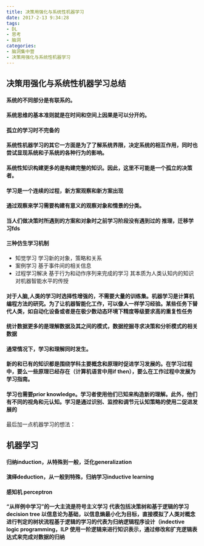 ```yaml
---
title: 决策用强化与系统性机器学习
date: 2017-2-13 9:34:28
tags: 
- DL
- 思考
- 脑洞
categories:
- 脑洞集中营
- 决策用强化与系统性机器学习
---
```


## 决策用强化与系统性机器学习总结

#### 系统的不同部分是有联系的。
#### 系统思维的基本准则就是在时间和空间上因果是可以分开的。
#### 孤立的学习时不完备的
#### 系统性机器学习的其它一方面是为了了解系统界限，决定系统的相互作用，同时也尝试显现系统和子系统的各种行为的影响。
#### 系统性知识构建更多的是构建完整的知识。因此，这里不可能是一个孤立的决策者。


#### 学习是一个连续的过程，新方案观察和新方案出现
#### 通过观察来学习需要构建有意义的观察对象和情景的分类。
#### 当人们做决策时所遇到的方案和对象时之前学习阶段没有遇到过的	推理，迁移学习fds 
#### 三种仿生学习机制
- 知觉学习
	学习新的对象，策略和关系
- 案例学习
	基于事件间的相关信息
- 过程学习解决
	基于行为和动作序列来完成的学习
	其本质为人类认知内的知识对机器智能水平的传授


#### 对于人脑,人类的学习时选择性增强的，不需要大量的训练集。机器学习是计算机编程方法的研究。为了让机器智能化工作，可以像人一样学习经验。某些任务下替代人类，如自动化设备或者是在极少数动态环境下精度等级要求高的重复性任务
#### 统计数据更多的是理解数据及其之间的模式，数据挖掘寻求决策和分析模式的相关数据
#### 通常情况下，学习和理解同时发生。
#### 新的和已有的知识都是围绕学科主要概念和原理时促进学习发展的。在学习过程中，要么一些原理已经存在（计算机语言中用if then），要么在工作过程中发展为学习指南。
#### 学习也需要prior knowledge。学习者使用他们已知来构造新的理解。**此外，他们有不同的视角和元认知。学习是通过识别、监控和调节元认知策略的使用二促进发展的**

最后加一点机器学习的想法：

## 机器学习
#### 归纳induction，从特殊到一般，泛化generalization
#### 演绎deduction，从一般到特殊，归纳学习inductive learning
#### 感知机 perceptron

**“从样例中学习”的一大主流是符号主义学习**
**代表包括决策树和基于逻辑的学习**
**decision tree 以信息论为基础，以信息熵最小化为目标，直接模拟了人类对概念进行判定的树状流程基于逻辑的学习的代表为归纳逻辑程序设计（indective logic programming，ILP 使用一阶逻辑来进行知识表示，通过修改和扩充逻辑表达式来完成对数据的归纳**



